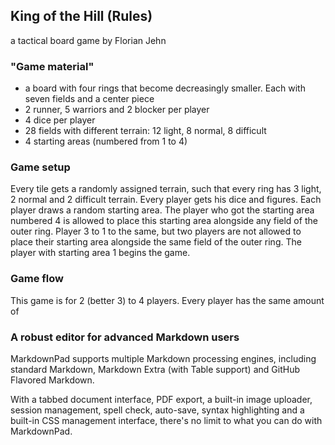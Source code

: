 ## King of the Hill (Rules)  ##
a tactical board game by Florian Jehn

### "Game material" ###



- a board with four rings that become decreasingly smaller. Each with seven fields and a center piece
- 2 runner, 5 warriors and 2 blocker per player
- 4 dice per player
- 28 fields with different terrain: 12 light, 8 normal, 8 difficult
- 4 starting areas (numbered from 1 to 4)


### Game setup ###
Every tile gets a randomly assigned terrain, such that every ring has 3 light, 2 normal and 2 difficult terrain. Every player gets his dice and figures. Each player draws a random starting area. The player who got the starting area numbered 4 is allowed to place this starting area alongside any field of the outer ring. Player 3 to 1 to the same, but two players are not allowed to place their starting area alongside the same field of the outer ring. The player with starting area 1 begins the game. 

### Game flow ###
This game is for 2 (better 3) to 4 players. Every player has the same amount of 


### A robust editor for advanced Markdown users ###

MarkdownPad supports multiple Markdown processing engines, including standard Markdown, Markdown Extra (with Table support) and GitHub Flavored Markdown.

With a tabbed document interface, PDF export, a built-in image uploader, session management, spell check, auto-save, syntax highlighting and a built-in CSS management interface, there's no limit to what you can do with MarkdownPad.
